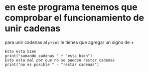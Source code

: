 # en este programa tenemos que comprobar el funcionamiento de unir cadenas
para unir cadenas al `print` le tienes que agregar un signo de +
```
Esto esta bien
print("sumando cadenas " + "esta bien")
Esto esta mal por que no se pueden restar cadenas
print("no es posible " - "restar cadenas")
```

